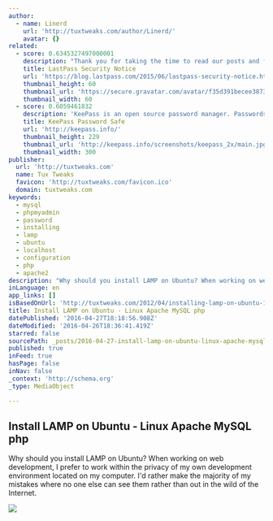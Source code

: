 ```yaml
---
author:
  - name: Linerd
    url: 'http://tuxtweaks.com/author/Linerd/'
    avatar: {}
related:
  - score: 0.6345327497000001
    description: "Thank you for taking the time to read our posts and follow our recommended actions after the recent events. Behind-the-scenes, our response has been ongoing. As we mentioned before, we've engaged security experts and firms to help us, and we're working with the authorities to take the appropriate actions."
    title: LastPass Security Notice
    url: 'https://blog.lastpass.com/2015/06/lastpass-security-notice.html/'
    thumbnail_height: 60
    thumbnail_url: 'https://secure.gravatar.com/avatar/f35d391becee38736b67d4423885cea7?s=60&d=mm&r=pg'
    thumbnail_width: 60
  - score: 0.6059461832
    description: 'KeePass is an open source password manager. Passwords can be stored in highly-encrypted databases, which can be unlocked with one master password or key file.'
    title: KeePass Password Safe
    url: 'http://keepass.info/'
    thumbnail_height: 229
    thumbnail_url: 'http://keepass.info/screenshots/keepass_2x/main.jpg'
    thumbnail_width: 300
publisher:
  url: 'http://tuxtweaks.com'
  name: Tux Tweaks
  favicon: 'http://tuxtweaks.com/favicon.ico'
  domain: tuxtweaks.com
keywords:
  - mysql
  - phpmyadmin
  - password
  - installing
  - lamp
  - ubuntu
  - localhost
  - configuration
  - php
  - apache2
description: "Why should you install LAMP on Ubuntu? When working on web development, I prefer to work within the privacy of my own development environment located on my computer. I'd rather make the majority of my mistakes where no one else can see them rather than out in the wild of the Internet."
inLanguage: en
app_links: []
isBasedOnUrl: 'http://tuxtweaks.com/2012/04/installing-lamp-on-ubuntu-12-04-precise-pangolin/'
title: Install LAMP on Ubuntu - Linux Apache MySQL php
datePublished: '2016-04-27T18:18:56.908Z'
dateModified: '2016-04-26T18:36:41.419Z'
starred: false
sourcePath: _posts/2016-04-27-install-lamp-on-ubuntu-linux-apache-mysql-php.md
published: true
inFeed: true
hasPage: false
inNav: false
_context: 'http://schema.org'
_type: MediaObject

---
```

<article style=""><h1>Install LAMP on Ubuntu - Linux Apache MySQL php</h1><p>Why should you install LAMP on Ubuntu? When working on web development, I prefer to work within the privacy of my own development environment located on my computer. I'd rather make the majority of my mistakes where no one else can see them rather than out in the wild of the Internet.</p><img src="http://tuxtweaks.com/wp-content/uploads/2012/04/LAMP_06_wm.png" /></article>
